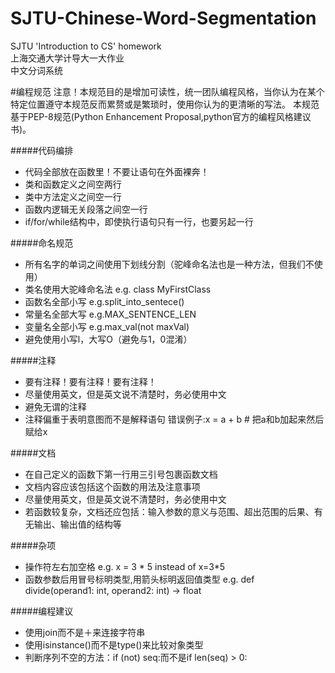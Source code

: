 # SJTU-Chinese-Word-Segmentation
SJTU 'Introduction to CS' homework  
上海交通大学计导大一大作业  
中文分词系统 

#编程规范
注意！本规范目的是增加可读性，统一团队编程风格，当你认为在某个特定位置遵守本规范反而累赘或是繁琐时，使用你认为的更清晰的写法。
本规范基于PEP-8规范(Python Enhancement Proposal,python官方的编程风格建议书)。

#####代码编排
* 代码全部放在函数里！不要让语句在外面裸奔！
* 类和函数定义之间空两行
* 类中方法定义之间空一行
* 函数内逻辑无关段落之间空一行
* if/for/while结构中，即使执行语句只有一行，也要另起一行

#####命名规范
* 所有名字的单词之间使用下划线分割（驼峰命名法也是一种方法，但我们不使用）
* 类名使用大驼峰命名法 e.g. class MyFirstClass
* 函数名全部小写  e.g.split_into_sentece()
* 常量名全部大写  e.g.MAX_SENTENCE_LEN
* 变量名全部小写  e.g.max_val(not maxVal)
* 避免使用小写l，大写O（避免与1，0混淆）

#####注释
* 要有注释！要有注释！要有注释！
* 尽量使用英文，但是英文说不清楚时，务必使用中文
* 避免无谓的注释
* 注释偏重于表明意图而不是解释语句  错误例子:x = a + b # 把a和b加起来然后赋给x

#####文档
* 在自己定义的函数下第一行用三引号包裹函数文档
* 文档内容应该包括这个函数的用法及注意事项
* 尽量使用英文，但是英文说不清楚时，务必使用中文
* 若函数较复杂，文档还应包括：输入参数的意义与范围、超出范围的后果、有无输出、输出值的结构等

#####杂项
* 操作符左右加空格 e.g. x = 3 * 5 instead of x=3*5
* 函数参数后用冒号标明类型,用箭头标明返回值类型 e.g. def divide(operand1: int, operand2: int) -> float

#####编程建议
* 使用join而不是＋来连接字符串
* 使用isinstance()而不是type()来比较对象类型
* 判断序列不空的方法：if (not) seq:而不是if len(seq) > 0: 